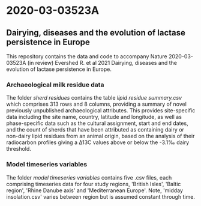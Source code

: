 # 2020-03-03523A
## Dairying, diseases and the evolution of  lactase persistence in Europe
This repository contains the data and code to accompany Nature 2020-03-03523A (in review) Evershed R. et al 2021 Dairying, diseases and the evolution of  lactase persistence in Europe.

### Archaeological milk residue data
The folder *sherd residues* contains the table *lipid residue summary.csv* which comprises 313 rows and 8 columns, providing a summary of novel previously unpublished archaeological attributes. This provides site-specific data including the site name, country, latitude and longitude, as well as phase-specific data such as the cultural assignment, start and end dates, and the count of sherds that have been attributed as containing dairy or non-dairy lipid residues from an animal origin, based on the analysis of their radiocarbon profiles giving a Δ13C values above or below the -3.1‰ dairy threshold.

### Model timeseries variables
The folder *model timeseries variables* contains five .csv files, each comprising timeseries data for four study regions, 'British Isles', 'Baltic region', 'Rhine Danube axis' and 'Mediterranean Europe'. Note, 'midday insolation.csv' varies between region but is assumed constant through time.
